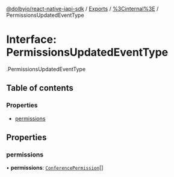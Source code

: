[@dolbyio/react-native-iapi-sdk](../README.md) / [Exports](../modules.md) / [%3Cinternal%3E](../modules/_internal_.md) / PermissionsUpdatedEventType

# Interface: PermissionsUpdatedEventType

[<internal>](../modules/_internal_.md).PermissionsUpdatedEventType

## Table of contents

### Properties

- [permissions](_internal_.PermissionsUpdatedEventType.md#permissions)

## Properties

### permissions

• **permissions**: [`ConferencePermission`](../enums/_internal_.ConferencePermission.md)[]
